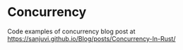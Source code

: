 # Concurrency
Code examples of concurrency blog post at https://sanjuvi.github.io/Blog/posts/Concurrency-In-Rust/
